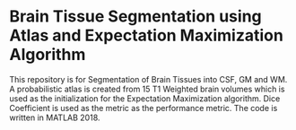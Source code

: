 # Brain Tissue Segmentation using Atlas and Expectation Maximization Algorithm

This repository is for Segmentation of Brain Tissues into CSF, GM and WM. A probabilistic atlas is created from 15 T1 Weighted brain volumes which is used as the initialization for the Expectation Maximization algorithm. Dice Coefficient is used as the metric as the performance metric. The code is written in MATLAB 2018. 
